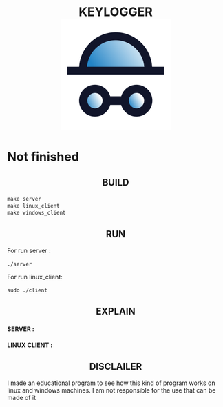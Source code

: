 
<h1 align="center">
  KEYLOGGER
  <br>
  <img src="keylogger.png" alt="Key loger Logo" width="256">
  <br>
</h1>

# Not finished

<div align="center">
 <h2>BUILD</H2>
</div>

```
make server
make linux_client
make windows_client
```

<div align="center">
 <h2>RUN</H2>
</div>

For run server :
```
./server
```
For run linux_client:
```
sudo ./client
```

<div align="center">
 <h2>EXPLAIN</H2>
</div>

<h4>
SERVER :
</h4>

<h4>
LINUX CLIENT :
</h4>

<div align="center">
 <h2>DISCLAILER</H2>
</div>
I made an educational program to see how this kind of program works on linux and windows machines. I am not responsible for the use that can be made of it
